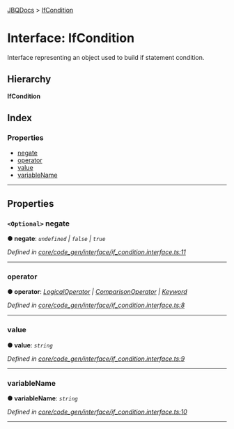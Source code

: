[JBQDocs](../README.md) > [IfCondition](../interfaces/ifcondition.md)

# Interface: IfCondition

Interface representing an object used to build if statement condition.

## Hierarchy

**IfCondition**

## Index

### Properties

* [negate](ifcondition.md#negate)
* [operator](ifcondition.md#operator)
* [value](ifcondition.md#value)
* [variableName](ifcondition.md#variablename)

---

## Properties

<a id="negate"></a>

### `<Optional>` negate

**● negate**: *`undefined` \| `false` \| `true`*

*Defined in [core/code_gen/interface/if_condition.interface.ts:11](https://github.com/krnik/vjs-validator/blob/ac18222/src/core/code_gen/interface/if_condition.interface.ts#L11)*

___
<a id="operator"></a>

###  operator

**● operator**: *[LogicalOperator](../enums/logicaloperator.md) \| [ComparisonOperator](../enums/comparisonoperator.md) \| [Keyword](../enums/keyword.md)*

*Defined in [core/code_gen/interface/if_condition.interface.ts:8](https://github.com/krnik/vjs-validator/blob/ac18222/src/core/code_gen/interface/if_condition.interface.ts#L8)*

___
<a id="value"></a>

###  value

**● value**: *`string`*

*Defined in [core/code_gen/interface/if_condition.interface.ts:9](https://github.com/krnik/vjs-validator/blob/ac18222/src/core/code_gen/interface/if_condition.interface.ts#L9)*

___
<a id="variablename"></a>

###  variableName

**● variableName**: *`string`*

*Defined in [core/code_gen/interface/if_condition.interface.ts:10](https://github.com/krnik/vjs-validator/blob/ac18222/src/core/code_gen/interface/if_condition.interface.ts#L10)*

___


